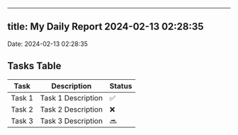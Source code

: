 
---
title: My Daily Report 2024-02-13 02:28:35
---

Date: 2024-02-13 02:28:35

## Tasks Table

| Task | Description | Status |
|------|-------------|--------|
| Task 1 | Task 1 Description | ✅ |
| Task 2 | Task 2 Description | ❌ |
| Task 3 | Task 3 Description | 🔜 |
